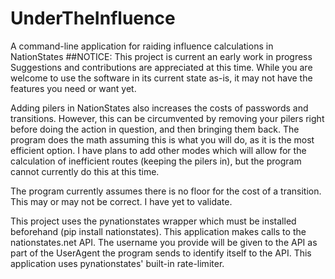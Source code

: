 # UnderTheInfluence
A command-line application for raiding influence calculations in NationStates
##NOTICE: This project is current an early work in progress
Suggestions and contributions are appreciated at this time. While you are welcome to use the software in its current state as-is, it may not have the features you need or want yet.

Adding pilers in NationStates also increases the costs of passwords and transitions. However, this can be circumvented by removing your pilers right before doing the action in question, and then bringing them back. The program does the math assuming this is what you will do, as it is the most efficient option. I have plans to add other modes which will allow for the calculation of inefficient routes (keeping the pilers in), but the program cannot currently do this at this time.

The program currently assumes there is no floor for the cost of a transition. This may or may not be correct. I have yet to validate.

This project uses the pynationstates wrapper which must be installed beforehand (pip install nationstates). This application makes calls to the nationstates.net API. The username you provide will be given to the API as part of the UserAgent the program sends to identify itself to the API. This application uses pynationstates' built-in rate-limiter.

